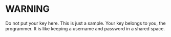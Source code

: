 # WARNING
Do not put your key here. This is just a sample. Your key belongs to you, the programmer. It is like keeping a username and password in a shared space. 